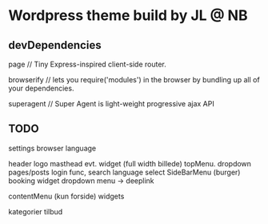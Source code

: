# Wordpress theme build by JL @ NB



## devDependencies
page  // Tiny Express-inspired client-side router.

browserify // lets you require('modules') in the browser by bundling up all of your dependencies.

superagent // Super Agent is light-weight progressive ajax API



## TODO


settings
  browser language

header
  logo
  masthead evt. widget (full width billede)
  topMenu. 
    dropdown pages/posts
    login func, 
    search
    language select
  SideBarMenu (burger)
  booking widget
    dropdown menu -> deeplink


contentMenu (kun forside)
  widgets




kategorier
  tilbud

  